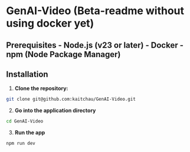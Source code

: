 # GenAI-Video (Beta-readme without using docker yet)


## Prerequisites - Node.js (v23 or later) - Docker - npm (Node Package Manager)

## Installation 

1. **Clone the repository:** 
```bash 
git clone git@github.com:kaitchau/GenAI-Video.git
```

2. **Go into the application directory**
```bash 
cd GenAI-Video
```

3. **Run the app**
```bash 
npm run dev
```